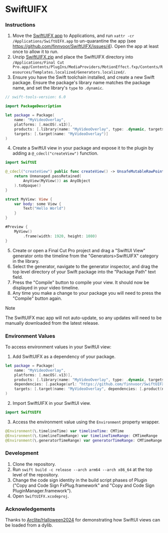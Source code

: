 # SwiftUIFX

### Instructions

1. Move the [SwiftUIFX app](https://github.com/finnvoor/SwiftUIFX/releases/latest/download/SwiftUIFX.app.zip) to Applications, and run `xattr -cr /Applications/SwiftUIFX.app` to un-quarantine the app (see https://github.com/finnvoor/SwiftUIFX/issues/4). Open the app at least once to allow it to run.
2. Unzip [SwiftUIFX.zip](https://github.com/finnvoor/SwiftUIFX/releases/latest/download/SwiftUIFX.zip) and place the SwiftUIFX directory into `/Applications/Final Cut Pro.app/Contents/PlugIns/MediaProviders/MotionEffect.fxp/Contents/Resources/Templates.localized/Generators.localized/`.
3. Ensure you have the Swift toolchain installed, and create a new Swift package. Ensure the package's library name matches the package name, and set the library's `type` to `.dynamic`.
```swift
// swift-tools-version: 6.0

import PackageDescription

let package = Package(
    name: "MyVideoOverlay",
    platforms: [.macOS(.v13)],
    products: [.library(name: "MyVideoOverlay", type: .dynamic, targets: ["MyVideoOverlay"])],
    targets: [.target(name: "MyVideoOverlay")]
)
```
4. Create a SwiftUI view in your package and expose it to the plugin by adding a `@_cdecl("createView")` function.
```swift
import SwiftUI

@_cdecl("createView") public func createView() -> UnsafeMutableRawPointer {
    return Unmanaged.passRetained(
        AnyView(MyView()) as AnyObject
    ).toOpaque()
}

struct MyView: View {
    var body: some View {
        Text("Hello World")
    }
}

#Preview {
    MyView()
        .frame(width: 1920, height: 1080)
}
```
5. Create or open a Final Cut Pro project and drag a "SwiftUI View" generator onto the timeline from the "Generators>SwiftUIFX" category in the library.
6. Select the generator, navigate to the generator inspector, and drag the top level directory of your Swift package into the "Package Path" text field.
7. Press the "Compile" button to compile your view. It should now be displayed in your video timeline.
8. Any time you make a change to your package you will need to press the "Compile" button again.

> [!NOTE]  
> The SwiftUIFX mac app will not auto-update, so any updates will need to be manually downloaded from the latest release.

### Environment Values

To access environment values in your SwiftUI view:
1. Add SwiftUIFX as a dependency of your package.
```swift
let package = Package(
    name: "MyVideoOverlay",
    platforms: [.macOS(.v13)],
    products: [.library(name: "MyVideoOverlay", type: .dynamic, targets: ["MyVideoOverlay"])],
    dependencies: [.package(url: "https://github.com/finnvoor/SwiftUIFX.git", branch: "main")],
    targets: [.target(name: "MyVideoOverlay", dependencies: [.product(name: "SwiftUIFX", package: "SwiftUIFX")])]
)
```
2. Import SwiftUIFX in your SwiftUI view.
```swift
import SwiftUIFX
```
3. Access the environment value using the `Environment` property wrapper.
```swift
@Environment(\.timelineTime) var timelineTime: CMTime
@Environment(\.timelineTimeRange) var timelineTimeRange: CMTimeRange
@Environment(\.generatorTimeRange) var generatorTimeRange: CMTimeRange
```

### Development

1. Clone the repository.
2. Run `swift build -c release --arch arm64 --arch x86_64` at the top level of the repository.
3. Change the code sign identity in the build script phases of Plugin ("Copy and Code Sign FxPlug.framework" and "Copy and Code Sign PluginManager.framework"). 
4. Open `SwiftUIFX.xcodeproj`.

### Acknowledgements

Thanks to [Arclite/Halloween2024](https://github.com/Arclite/Halloween2024) for demonstrating how SwiftUI views can be loaded from a dylib.
